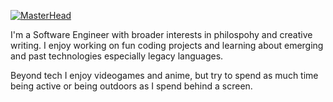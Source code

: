 [![MasterHead](https://github.com/Robert-Cola/images/blob/main/github_readme_banner.jpg)](https://github.com/Robert-Cola/) <!-- Header / cover image -->

I'm a Software Engineer with broader interests in philospohy and creative writing. I enjoy working on fun coding projects and learning about emerging and past technologies especially legacy languages.

Beyond tech I enjoy videogames and anime, but try to spend as much time being active or being outdoors as I spend behind a screen.
